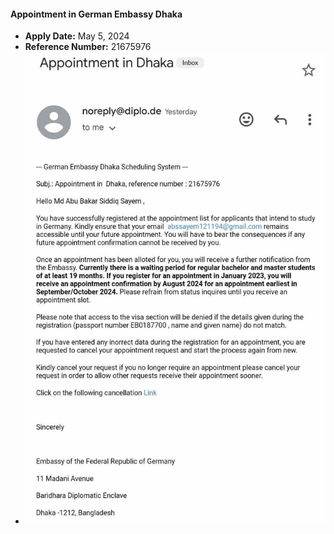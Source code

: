 #### **Appointment in German Embassy Dhaka**
- **Apply Date:** May 5, 2024
- **Reference Number:** 21675976
- ![Appointment Mail](appointment_mail.jpg) 